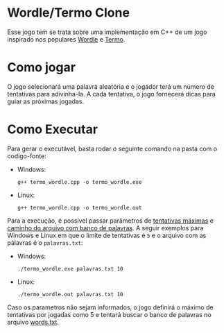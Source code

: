 # Wordle/Termo Clone

Esse jogo tem se trata sobre uma implementação em C++ de um jogo inspirado nos populares [Wordle](https://www.nytimes.com/games/wordle/index.html) e [Termo](https://term.ooo/).

# Como jogar

O jogo selecionará uma palavra aleatória e o jogador terá um número de tentativas para adivinha-la. A cada tentativa, o jogo fornecerá dicas para guiar as próximas jogadas.

# Como Executar

Para gerar o executável, basta rodar o seguinte comando na pasta com o codigo-fonte:
- Windows:
    ```
    g++ termo_wordle.cpp -o termo_wordle.exe
    ```
- Linux:
    ```
    g++ termo_wordle.cpp -o termo_wordle.out
    ```
Para a execução, é possível passar parâmetros de <ins>tentativas máximas</ins> e <ins>caminho do arquivo com banco de palavras</ins>. A seguir exemplos para Windows e Linux em que o limite de tentativas é ```5``` e o arquivo com as palavras é o ```palavras.txt```:
- Windows:
    ```
    ./termo_wordle.exe palavras.txt 10
    ```
- Linux:
    ```
    ./termo_wordle.out palavras.txt 10
    ```
Caso os parametros não sejam informados, o jogo definirá o máximo de tentativas por jogadas como 5 e tentará buscar o banco de palavras no arquivo [words.txt](words.txt).
